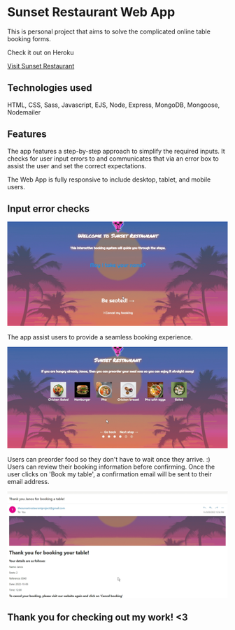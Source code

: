 # Sunset Restaurant Web App
This is personal project that aims to solve the complicated online table booking forms.

Check it out on Heroku

[Visit Sunset Restaurant](https://sunset-restaurant.herokuapp.com/)


## Technologies used
HTML, CSS, Sass, Javascript, EJS, Node, Express, MongoDB, Mongoose, Nodemailer

## Features
The app features a step-by-step approach to simplify the required inputs.
It checks for user input errors to and communicates that via an error box to assist the user and set the correct expectations.

The Web App is fully responsive to include desktop, tablet, and mobile users.

## Input error checks

![Sunset Restaurant Error Messages](https://github.com/janoskocs/sunset-web-app/blob/main/readmeimg/sunseterror.gif?raw=true)

The app assist users to provide a seamless booking experience.

![Sunset Restaurant Booking](https://github.com/janoskocs/sunset-web-app/blob/main/readmeimg/sunsetbooking.gif?raw=true)

Users can preorder food so they don't have to wait once they arrive. :)
Users can review their booking information before confirming. Once the user clicks on 'Book my table', a confirmation email will be sent to their email address.

![Sunset Restaurant Booking](https://github.com/janoskocs/sunset-web-app/blob/main/readmeimg/sunsetemail.gif?raw=true)


## Thank you for checking out my work! <3
